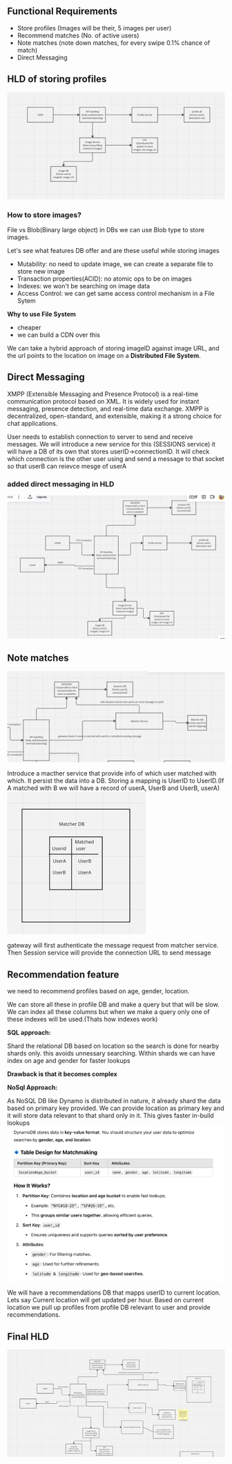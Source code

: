 ## Functional Requirements
- Store profiles (Images will be their, 5 images per user)
- Recommend matches (No. of active users)
- Note matches (note down matches, for every swipe 0.1% chance of match)
- Direct Messaging 


## HLD of storing profiles
![img_3.png](images/img_3.png)

### How to store images?

File vs Blob(Binary large object)
in DBs we can use Blob type to store images.

Let's see what features DB offer and are these useful while storing images
- Mutability: no need to update image, we can create a separate file to store new image
- Transaction properties(ACID): no atomic ops to be on images
- Indexes: we won't be searching on image data
- Access Control: we can get same access control mechanism in a File Sytem

**Why to use File System**
- cheaper
- we can build a CDN over this

We can take a hybrid approach of storing imageID against image URL, and the url points to the location on image on a **Distributed File System**.

## Direct Messaging
XMPP (Extensible Messaging and Presence Protocol) is a real-time communication protocol based on XML. It is widely used for instant messaging, presence detection, and real-time data exchange. XMPP is decentralized, open-standard, and extensible, making it a strong choice for chat applications.

User needs to establish connection to server to send and receive messages. We will introduce a new service for this (SESSIONS service)
it will have a DB of its own that stores userID->connectionID. It will check which connection is the other user using and send a message to that socket so that userB can reievce mesge of userA

### added direct messaging in HLD
![img_4.png](images/img_4.png)


## Note matches
![img_5.png](images/img_5.png)

Introduce a macther service that provide info of which user matched with which. It persist the data into a DB. Storing a mapping is UserID to UserID.(If A matched with B we will have a record of userA, UserB and UserB, userA)
![img_6.png](images/img_6.png)

gateway will first authenticate the message request from matcher service. Then Session service will provide the connection URL to send message 

## Recommendation feature
we need to recommend profiles based on age, gender, location.

We can store all these in profile DB and make a query but that will be slow. We can index all these columns but when we make a query only one of these indexes will be used.(Thats how indexes work) 

**SQL approach:** 

Shard the relational DB based on location so the search is done for nearby shards only. this avoids unnessary searching. Within shards we can have index on age and gender for faster lookups

**Drawback is that it becomes complex**

**NoSql Approach:**

As NoSQL DB like Dynamo is distributed in nature, it already shard the data based on primary key provided. We can provide location as primary key and it will store data relevant to that shard only in it. This gives faster in-build lookups
![img_7.png](images/img_7.png)

We will have a recommendations DB that mapps userID to current location. Lets say Current location will get updated per hour. Based on current location we pull up profiles from profile DB relevant to user and provide recommendations.

## Final HLD
![img_8.png](images/img_8.png)
